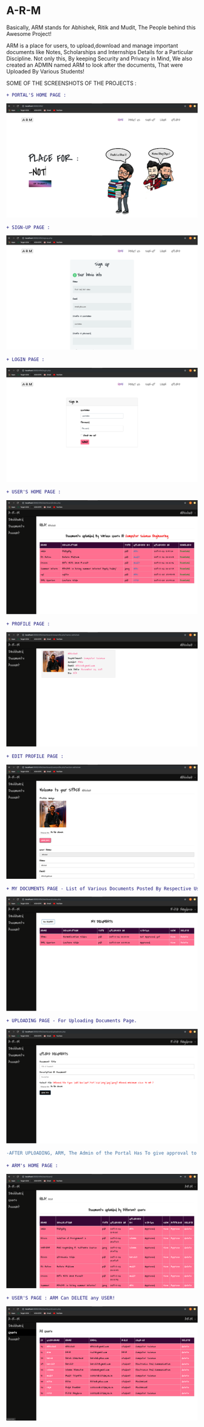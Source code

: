 # A-R-M
Basically, ARM stands for Abhishek, Ritik and Mudit, The People behind this Awesome Project!

ARM is a place for users, to upload,download and manage important documents like Notes, Scholarships and Internships Details for a Particular Discipline. Not only this, By keeping Security and Privacy in Mind, We also created an ADMIN named ARM to look after the documents, That were Uploaded By Various Students!  


SOME OF THE SCREENSHOTS OF THE PROJECTS :


```diff
+ PORTAL'S HOME PAGE :

```

![Screenshot](front.png)


```diff
+ SIGN-UP PAGE :

```
![Screenshot](signup.png)

```diff
+ LOGIN PAGE :

```

![Screenshot](login.png)

```diff
+ USER'S HOME PAGE :

```

![Screenshot](documents.png)

```diff 
+ PROFILE PAGE :

```

![Screenshot](profile.png)

```diff
+ EDIT PROFILE PAGE :

```
![Screenshot](edit_profile.png)

```diff
+ MY DOCUMENTS PAGE - List of Various Documents Posted By Respective User in the Portal. 

```
![Screenshot](my_documents.png)

```diff
+ UPLOADING PAGE - For Uploading Documents Page.

```
![Screenshot](upload.png)

```diff
-AFTER UPLOADING, ARM, The Admin of the Portal Has To give approval to the particular document to get it published in the Portal. 

+ ARM's HOME PAGE :
```
![Screenshot](arm.png)

```diff
+ USER'S PAGE : ARM Can DELETE any USER!

```
![Screenshot](arm_users.png)




